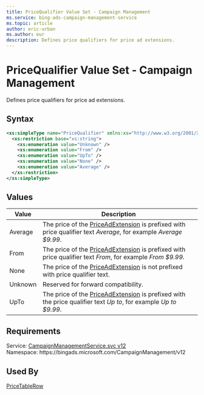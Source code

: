 ```yaml
---
title: PriceQualifier Value Set - Campaign Management
ms.service: bing-ads-campaign-management-service
ms.topic: article
author: eric-urban
ms.author: eur
description: Defines price qualifiers for price ad extensions.
---
```

# PriceQualifier Value Set - Campaign Management
Defines price qualifiers for price ad extensions.

## Syntax
```xml
<xs:simpleType name="PriceQualifier" xmlns:xs="http://www.w3.org/2001/XMLSchema">
  <xs:restriction base="xs:string">
    <xs:enumeration value="Unknown" />
    <xs:enumeration value="From" />
    <xs:enumeration value="UpTo" />
    <xs:enumeration value="None" />
    <xs:enumeration value="Average" />
  </xs:restriction>
</xs:simpleType>
```

## <a name="values"></a>Values


|Value|Description|
|-----------|---------------|
|<a name="average"></a>Average|The price of the [PriceAdExtension](priceadextension.md) is prefixed with price qualifier text *Average*, for example *Average $9.99*.|
|<a name="from"></a>From|The price of the [PriceAdExtension](priceadextension.md) is prefixed with price qualifier text *From*, for example *From $9.99*.|
|<a name="none"></a>None|The price of the [PriceAdExtension](priceadextension.md) is not prefixed with price qualifier text.|
|<a name="unknown"></a>Unknown|Reserved for forward compatibility.|
|<a name="upto"></a>UpTo|The price of the [PriceAdExtension](priceadextension.md) is prefixed with the price qualifier text *Up to*, for example *Up to $9.99*.|

## Requirements
Service: [CampaignManagementService.svc v12](https://campaign.api.bingads.microsoft.com/Api/Advertiser/CampaignManagement/v12/CampaignManagementService.svc)  
Namespace: https\://bingads.microsoft.com/CampaignManagement/v12  

## Used By
[PriceTableRow](pricetablerow.md)  
